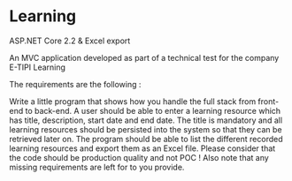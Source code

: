 # Learning
ASP.NET Core 2.2 &amp; Excel export

An MVC application developed as part of a technical test for the company E-TIPI Learning

The requirements are the following : 

Write a little program that shows how you handle the full stack from front-end to back-end.
A user should be able to enter a learning resource which has title, description, start date and
end date.
The title is mandatory and all learning resources should be persisted into the system so that they
can be retrieved later on.
The program should be able to list the different recorded learning resources and export them as
an Excel file.
Please consider that the code should be production quality and not POC !
Also note that any missing requirements are left for to you provide.
